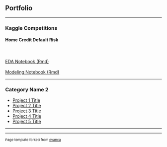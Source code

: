 ## Portfolio

---

### Kaggle Competitions 

#### Home Credit Default Risk
<br><br>
[EDA Notebook (Rmd)](/projects/EDA_Notebook_Jessica_Kersey.Rmd)
<br><br>
[Modeling Notebook (Rmd)](/projects/Modeling_Notebook_Jessica_Kersey.Rmd)

---

### Category Name 2

- [Project 1 Title](http://example.com/)
- [Project 2 Title](http://example.com/)
- [Project 3 Title](http://example.com/)
- [Project 4 Title](http://example.com/)
- [Project 5 Title](http://example.com/)

---




---
<p style="font-size:11px">Page template forked from <a href="https://github.com/evanca/quick-portfolio">evanca</a></p>
<!-- Remove above link if you don't want to attibute -->
